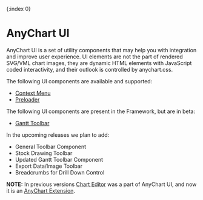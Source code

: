 {:index 0}

# AnyChart UI

AnyChart UI is a set of utility components that may help you with integration and improve user experience. UI elements are not the part of rendered SVG/VML chart images, they are dynamic HTML elements with JavaScript coded interactivity, and their outlook is controlled by anychart.css.

The following UI components are available and supported:

* [Context Menu](Context_Menu)
* [Preloader](Preloader)

The following UI components are present in the Framework, but are in beta:

* [Gantt Toolbar](Gantt_Toolbar)

In the upcoming releases we plan to add:

* General Toolbar Component
* Stock Drawing Toolbar
* Updated Gantt Toolbar Component
* Export Data/Image Toolbar
* Breadcrumbs for Drill Down Control

**NOTE:** In previous versions [Chart Editor](../../Chart_Editor/Overview) was a part of AnyChart UI, and now it is an [AnyChart Extension](../../Quick_Start/Modules#extensions).